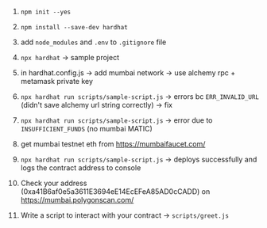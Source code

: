 1. `npm init --yes`

2. `npm install --save-dev hardhat` 

3. add `node_modules` and `.env` to `.gitignore` file

4. `npx hardhat` -> sample project

5. in hardhat.config.js -> add mumbai network -> use alchemy rpc + metamask private key

6. `npx hardhat run scripts/sample-script.js` -> errors bc `ERR_INVALID_URL` (didn't save alchemy url string correctly) -> fix

6. `npx hardhat run scripts/sample-script.js` -> error due to `INSUFFICIENT_FUNDS` (no mumbai MATIC)

7. get mumbai testnet eth from https://mumbaifaucet.com/

8. `npx hardhat run scripts/sample-script.js` -> deploys successfully and logs the contract address to console

9. Check your address (0xa41B6af0e5a3611E3694eE14EcEFeA85AD0cCADD) on https://mumbai.polygonscan.com/

10. Write a script to interact with your contract -> `scripts/greet.js`